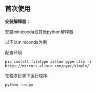 ## 首次使用
**安装解释器：**

安装miniconda或其他python解释器 

以下以miniconda为例

配置环境

```shell
pip install filetype pillow pyperclip -i https://mirrors.aliyun.com/pypi/simple/
```

在程序目录下运行程序:

```shell
python run.py
```